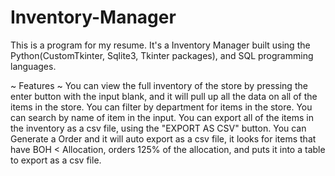 # Inventory-Manager


This is a program for my resume. It's a Inventory Manager built using the Python(CustomTkinter, Sqlite3, Tkinter packages), and SQL programming languages.


~ Features ~
You can view the full inventory of the store by pressing the enter button with the input blank, and it will pull up all the data on all of the items in the store.
You can filter by department for items in the store.
You can search by name of item in the input.
You can export all of the items in the inventory as a csv file, using the "EXPORT AS CSV" button.
You can Generate a Order and it will auto export as a csv file, it looks for items that have BOH < Allocation, orders 125% of the allocation, and puts it into a table to export as a csv file.